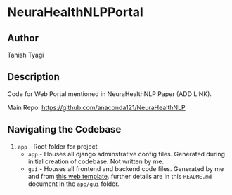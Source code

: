 # NeuraHealthNLPPortal
 
## Author
Tanish Tyagi

## Description
Code for Web Portal mentioned in NeuraHealthNLP Paper (ADD LINK).

Main Repo: https://github.com/anaconda121/NeuraHealthNLP

## Navigating the Codebase
1. ``app`` - Root folder for project
	* ``app`` - Houses all django adminstrative config files. Generated during initial creation of codebase. Not written by me.
	* ``gui`` - Houses all frontend and backend code files. Generated by me and from [this web template](https://nicepage.com/website-templates/preview/neuromarketing-web-design-108656?device=desktop).  further details are in this ``README.md`` document in the ``app/gui`` folder. 
